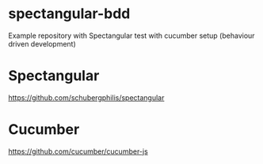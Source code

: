 # spectangular-bdd
Example repository with Spectangular test with cucumber setup (behaviour driven development) 

# Spectangular

https://github.com/schubergphilis/spectangular

# Cucumber

https://github.com/cucumber/cucumber-js

